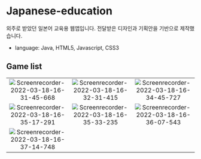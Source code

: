 # Japanese-education
외주로 받았던 일본어 교육용 웹앱입니다. 전달받은 디자인과 기획안을 기반으로 제작했습니다.

- language: Java, HTML5, Javascript, CSS3

## Game list

||||
|:-:|:-:|:-:|
|![Screenrecorder-2022-03-18-16-31-45-668](https://user-images.githubusercontent.com/90737528/159000987-dc4d993e-a557-4b48-844e-d53d6fbb79cb.gif)|![Screenrecorder-2022-03-18-16-32-31-415](https://user-images.githubusercontent.com/90737528/159000995-4c6361b7-80a0-463c-b72e-556aa022e19f.gif)|![Screenrecorder-2022-03-18-16-34-45-727](https://user-images.githubusercontent.com/90737528/159001002-ecf03967-c730-4aee-9e1c-02a61e867cfd.gif)|
|![Screenrecorder-2022-03-18-16-35-17-291](https://user-images.githubusercontent.com/90737528/159001454-430a290d-4db4-4c05-aa8c-395ae54dfeac.gif)|![Screenrecorder-2022-03-18-16-35-33-235](https://user-images.githubusercontent.com/90737528/159001464-d17e6a8f-e230-4d16-ab6c-da0bf03499e2.gif)|![Screenrecorder-2022-03-18-16-36-07-543](https://user-images.githubusercontent.com/90737528/159001469-90194a7d-4129-4bcc-b8b5-1087508afddb.gif)|
|![Screenrecorder-2022-03-18-16-37-14-748](https://user-images.githubusercontent.com/90737528/159001473-0dedb11d-7c43-4dcf-9c2e-44ff9eebb0aa.gif)|||








